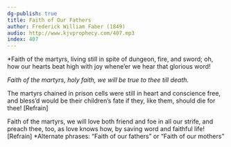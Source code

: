 ```yaml
---
dg-publish: true
title: Faith of Our Fathers
author: Frederick William Faber (1849)
audio: http://www.kjvprophecy.com/407.mp3
index: 407
---
```


*Faith of the martyrs, living still
in spite of dungeon, fire, and sword;
oh, how our hearts beat high with joy
whene’er we hear that glorious word!

*Faith of the martyrs, holy faith,
we will be true to thee till death.*

The martyrs chained in prison cells
were still in heart and conscience free,
and bless’d would be their children’s fate
if they, like them, should die for thee! [Refrain]

Faith of the martyrs, we will love
both friend and foe in all our strife,
and preach thee, too, as love knows how,
by saving word and faithful life! [Refrain]
*Alternate phrases: “Faith of our fathers” or “Faith of our mothers”
